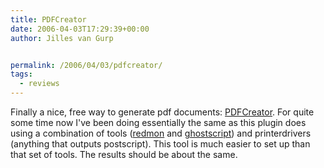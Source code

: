 ```yaml
---
title: PDFCreator
date: 2006-04-03T17:29:39+00:00
author: Jilles van Gurp


permalink: /2006/04/03/pdfcreator/
tags:
  - reviews
---
```

Finally a nice, free way to generate pdf documents: [PDFCreator](http://sourceforge.net/projects/pdfcreator/). For quite some time now I've been doing essentially the same as this plugin does using a combination of tools ([redmon](http://www.cs.wisc.edu/~ghost/redmon/) and [ghostscript](http://www.cs.wisc.edu/~ghost/)) and printerdrivers (anything that outputs postscript). This tool is much easier to set up than that set of tools. The results should be about the same.